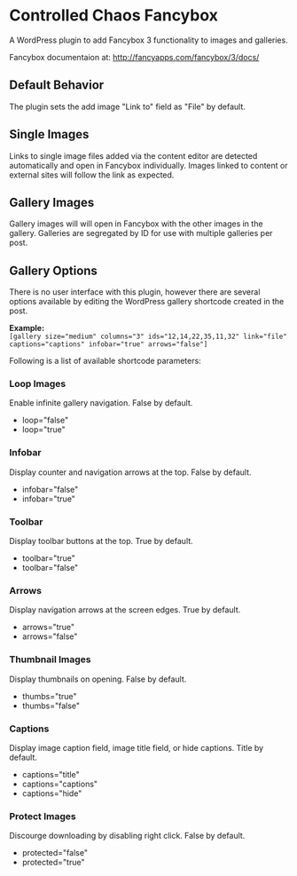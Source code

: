 # Controlled Chaos Fancybox
A WordPress plugin to add Fancybox 3 functionality to images and galleries.

Fancybox documentaion at: http://fancyapps.com/fancybox/3/docs/

## Default Behavior
The plugin sets the add image "Link to" field as "File" by default.

## Single Images
Links to single image files added via the content editor are detected automatically and open in Fancybox individually. Images linked to content or external sites will follow the link as expected.

## Gallery Images
Gallery images will will open in Fancybox with the other images in the gallery. Galleries are segregated by ID for use with multiple galleries per post.

## Gallery Options
There is no user interface with this plugin, however there are several options available by editing the WordPress gallery shortcode created in the post.

<strong>Example:</strong><br />
`[gallery size="medium" columns="3" ids="12,14,22,35,11,32" link="file" captions="captions" infobar="true" arrows="false"]`

Following is a list of available shortcode parameters:

### Loop Images
Enable infinite gallery navigation. False by default.
* loop="false"
* loop="true"

### Infobar
Display counter and navigation arrows at the top. False by default.
* infobar="false"
* infobar="true"

### Toolbar
Display toolbar buttons at the top. True by default.
* toolbar="true"
* toolbar="false"

### Arrows
Display navigation arrows at the screen edges. True by default.
* arrows="true"
* arrows="false"

### Thumbnail Images
Display thumbnails on opening. False by default.
* thumbs="true"
* thumbs="false"

### Captions
Display image caption field, image title field, or hide captions. Title by default.
* captions="title"
* captions="captions"
* captions="hide"

### Protect Images
Discourge downloading by disabling right click. False by default.
* protected="false"
* protected="true"
